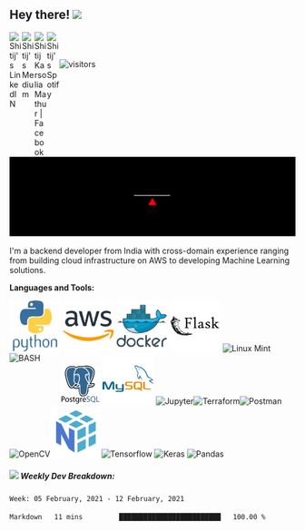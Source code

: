 
## Hey there! <img src="https://media.giphy.com/media/hvRJCLFzcasrR4ia7z/giphy.gif" width="25px">

<a  href="https://www.linkedin.com/in/shitijkarsolia/">

<img  align="left"  alt="Shitij's LinkedIN"  width="22px"  src="https://raw.githubusercontent.com/peterthehan/peterthehan/master/assets/linkedin.svg"  />

</a>

<a  href="https://medium.com/@shitijkarsolia">

<img  align="left"  alt="Shitij's Medium"  width="22px"  src="https://cdns.iconmonstr.com/wp-content/assets/preview/2018/240/iconmonstr-medium-3.png"  />

</a>

<a  href="https://www.facebook.com/shitijkarsolia/">

<img  align="left"  alt="Shitij Karsolia Mathur | Facebook"  width="22px"  src="https://raw.githubusercontent.com/peterthehan/peterthehan/f9fd89c63d9f8c577d9a5c2c08dfd443b60bc4fa/assets/facebook.svg"  />

</a>

<a  href="https://open.spotify.com/user/9mxlkoekj92pqq0tim87hpr4q">

<img  align="left"  alt="Shitij's Spotify"  width="22px"  src="https://raw.githubusercontent.com/peterthehan/peterthehan/master/assets/spotify.svg"  />

</a>

<br  />

<br  />
  

![visitors](https://visitor-badge.glitch.me/badge?page_id=shitijkarsolia.shitijkarsolia)

<img  alt="GIF"  src="https://raw.githubusercontent.com/shitijkarsolia/shitijkarsolia/main/Intro.gif"/>

  

I'm a backend developer from India with cross-domain experience ranging from building cloud infrastructure on AWS to developing Machine Learning solutions.

**Languages and Tools:**

<a><img  alt="Python"  width="90px" src="https://raw.githubusercontent.com/devicons/devicon/9c6bfdb9783cdfe1018666ed76adcfd3eab6fad6/icons/python/python-original-wordmark.svg" /></a><a> <img  alt="AWS"  width="90px"  src="https://raw.githubusercontent.com/devicons/devicon/9c6bfdb9783cdfe1018666ed76adcfd3eab6fad6/icons/amazonwebservices/amazonwebservices-original-wordmark.svg"/></a> <a><img  alt="Docker"  width="90px"  src="https://raw.githubusercontent.com/devicons/devicon/9c6bfdb9783cdfe1018666ed76adcfd3eab6fad6/icons/docker/docker-original-wordmark.svg"  /></a> <a><img  alt="Flask"  width="90px"  src="https://raw.githubusercontent.com/devicons/devicon/9c6bfdb9783cdfe1018666ed76adcfd3eab6fad6/icons/flask/flask-original-wordmark.svg"  /></a> <a><img  alt="Linux Mint"  width="70px"  src="https://cdn.worldvectorlogo.com/logos/linux-mint.svg"/></a><a><img align="left" alt="BASH"  width="90px"  src="https://camo.githubusercontent.com/a7de91b915d8b286dda762e3683d9a1c961692d43f8349d020ecd54634a823cf/68747470733a2f2f63646e2e7261776769742e636f6d2f6f64622f6f6666696369616c2d626173682d6c6f676f2f6d61737465722f6173736574732f4c6f676f732f4964656e746974792f504e472f424153485f6c6f676f2d7472616e73706172656e742d62672d636f6c6f722e706e67"  /></a><a><img  alt="PostgreSQL"  width="70x" src="https://raw.githubusercontent.com/devicons/devicon/9c6bfdb9783cdfe1018666ed76adcfd3eab6fad6/icons/postgresql/postgresql-original-wordmark.svg"/></a> <a><img  alt="MySQL"  width="90px"  src="https://raw.githubusercontent.com/devicons/devicon/9c6bfdb9783cdfe1018666ed76adcfd3eab6fad6/icons/mysql/mysql-original-wordmark.svg"  /></a> <a><img  alt="Jupyter"  width="70px"  src="https://iconape.com/wp-content/files/si/370990/svg/370990.svg"  /></a><a><img  alt="Terraform"  width="90px"  src="https://www.terraform.io/assets/images/logo-hashicorp-3f10732f.svg"  /></a><a><img  alt="Postman"  width="50px"  src="https://iconape.com/wp-content/files/sw/371325/svg/371325.svg"  />
</a>  <a><img  alt="OpenCV" width="150px"  src="https://seeklogo.com/images/O/opencv-logo-2E094ACFAC-seeklogo.com.png"  /></a><a><img  alt="Numpy"  width="90px"  src="https://raw.githubusercontent.com/valohai/ml-logos/5127528b5baadb77a6ea4b999a47b4e86bf0f98b/numpy.svg"  /></a><a><img   alt="Tensorflow"  width="90px"  src="https://seeklogo.com/images/T/tensorflow-logo-AE5100E55E-seeklogo.com.png" /> </a><a><img  alt="Keras"  width="90px"  src="https://raw.githubusercontent.com/valohai/ml-logos/5127528b5baadb77a6ea4b999a47b4e86bf0f98b/keras-text.svg"  />
</a><a><img  alt="Pandas"  width="90px" src="https://raw.githubusercontent.com/valohai/ml-logos/5127528b5baadb77a6ea4b999a47b4e86bf0f98b/pandas.svg"  />
</a>

##### <img src="https://d2gg9evh47fn9z.cloudfront.net/800px_COLOURBOX22419517.jpg" width="19px">   Weekly Dev Breakdown:

<!--START_SECTION:waka-->
```text
Week: 05 February, 2021 - 12 February, 2021

Markdown   11 mins         █████████████████████████   100.00 % 
```
<!--END_SECTION:waka-->
